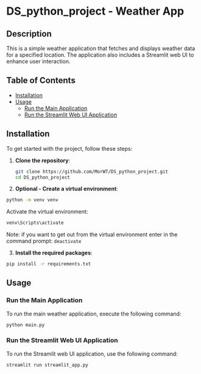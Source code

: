 # DS_python_project - Weather App
## Description
This is a simple weather application that fetches and displays weather data for a specified location. The application also includes a Streamlit web UI to enhance user interaction.

## Table of Contents

- [Installation](#installation)
- [Usage](#usage)
  - [Run the Main Application](#run-the-main-application)
  - [Run the Streamlit Web UI Application](#run-the-streamlit-web-ui-application)

## Installation

To get started with the project, follow these steps:

1. **Clone the repository**:

   ```bash
   git clone https://github.com/MorWT/DS_python_project.git
   cd DS_python_project
   ```

2. **Optional - Create a virtual environment**:
  
  ```bash
  python -m venv venv
  ```
  Activate the virtual environment:
  
  ```bash
  venv\Scripts\activate
  ```
  Note: if you want to get out from the virtual environment enter in the command prompt: `deactivate`

3. **Install the required packages**:
  ```bash
  pip install -r requirements.txt
  ```


## Usage
### Run the Main Application
  To run the main weather application, execute the following command:
  ```bash
  python main.py
  ```

### Run the Streamlit Web UI Application
  To run the Streamlit web UI application, use the following command:
  ```bash
  streamlit run streamlit_app.py
  ```


